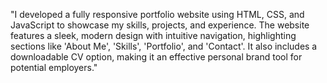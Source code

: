 "I developed a fully responsive portfolio website using HTML, CSS, and JavaScript to showcase my skills, projects, and experience. The website features a sleek, modern design with intuitive navigation, highlighting sections like 'About Me', 'Skills', 'Portfolio', and 'Contact'. It also includes a downloadable CV option, making it an effective personal brand tool for potential employers."

